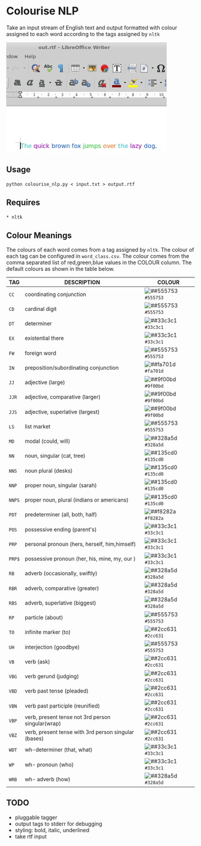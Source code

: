 # Colourise NLP

Take an input stream of English text and output formatted with colour assigned
to each word according to the tags assigned by `nltk`

![Screenshot.png](https://github.com/williamholland/colourise_nlp/blob/master/img/Screenshot.png)

## Usage

    python colourise_nlp.py < input.txt > output.rtf

## Requires

    * nltk

## Colour Meanings

The colours of each word comes from a tag assigned by `nltk`. The colour of
each tag can be configured in `word_class.csv`. The colour comes from the comma
separated list of red,green,blue values in the COLOUR column. The default
colours as shown in the table below.


| TAG | DESCRIPTION | COLOUR |
| --- | ----------- | ------ |
| `CC` | coordinating conjunction | ![##555753](https://placehold.it/15/555753/000000?text=+) `#555753` |
| `CD` | cardinal digit | ![##555753](https://placehold.it/15/555753/000000?text=+) `#555753` |
| `DT` | determiner | ![##33c3c1](https://placehold.it/15/33c3c1/000000?text=+) `#33c3c1` |
| `EX` | existential there | ![##33c3c1](https://placehold.it/15/33c3c1/000000?text=+) `#33c3c1` |
| `FW` | foreign word | ![##555753](https://placehold.it/15/555753/000000?text=+) `#555753` |
| `IN` | preposition/subordinating conjunction | ![##fa701d](https://placehold.it/15/fa701d/000000?text=+) `#fa701d` |
| `JJ` | adjective (large) | ![##9f00bd](https://placehold.it/15/9f00bd/000000?text=+) `#9f00bd` |
| `JJR` | adjective, comparative (larger) | ![##9f00bd](https://placehold.it/15/9f00bd/000000?text=+) `#9f00bd` |
| `JJS` | adjective, superlative (largest) | ![##9f00bd](https://placehold.it/15/9f00bd/000000?text=+) `#9f00bd` |
| `LS` | list market | ![##555753](https://placehold.it/15/555753/000000?text=+) `#555753` |
| `MD` | modal (could, will) | ![##328a5d](https://placehold.it/15/328a5d/000000?text=+) `#328a5d` |
| `NN` | noun, singular (cat, tree) | ![##135cd0](https://placehold.it/15/135cd0/000000?text=+) `#135cd0` |
| `NNS` | noun plural (desks) | ![##135cd0](https://placehold.it/15/135cd0/000000?text=+) `#135cd0` |
| `NNP` | proper noun, singular (sarah) | ![##135cd0](https://placehold.it/15/135cd0/000000?text=+) `#135cd0` |
| `NNPS` | proper noun, plural (indians or americans) | ![##135cd0](https://placehold.it/15/135cd0/000000?text=+) `#135cd0` |
| `PDT` | predeterminer (all, both, half) | ![##f8282a](https://placehold.it/15/f8282a/000000?text=+) `#f8282a` |
| `POS` | possessive ending (parent's) | ![##33c3c1](https://placehold.it/15/33c3c1/000000?text=+) `#33c3c1` |
| `PRP` | personal pronoun (hers, herself, him,himself) | ![##33c3c1](https://placehold.it/15/33c3c1/000000?text=+) `#33c3c1` |
| `PRP$` | possessive pronoun (her, his, mine, my, our ) | ![##33c3c1](https://placehold.it/15/33c3c1/000000?text=+) `#33c3c1` |
| `RB` | adverb (occasionally, swiftly) | ![##328a5d](https://placehold.it/15/328a5d/000000?text=+) `#328a5d` |
| `RBR` | adverb, comparative (greater) | ![##328a5d](https://placehold.it/15/328a5d/000000?text=+) `#328a5d` |
| `RBS` | adverb, superlative (biggest) | ![##328a5d](https://placehold.it/15/328a5d/000000?text=+) `#328a5d` |
| `RP` | particle (about) | ![##555753](https://placehold.it/15/555753/000000?text=+) `#555753` |
| `TO` | infinite marker (to) | ![##2cc631](https://placehold.it/15/2cc631/000000?text=+) `#2cc631` |
| `UH` | interjection (goodbye) | ![##555753](https://placehold.it/15/555753/000000?text=+) `#555753` |
| `VB` | verb (ask) | ![##2cc631](https://placehold.it/15/2cc631/000000?text=+) `#2cc631` |
| `VBG` | verb gerund (judging) | ![##2cc631](https://placehold.it/15/2cc631/000000?text=+) `#2cc631` |
| `VBD` | verb past tense (pleaded) | ![##2cc631](https://placehold.it/15/2cc631/000000?text=+) `#2cc631` |
| `VBN` | verb past participle (reunified) | ![##2cc631](https://placehold.it/15/2cc631/000000?text=+) `#2cc631` |
| `VBP` | verb, present tense not 3rd person singular(wrap) | ![##2cc631](https://placehold.it/15/2cc631/000000?text=+) `#2cc631` |
| `VBZ` | verb, present tense with 3rd person singular (bases) | ![##2cc631](https://placehold.it/15/2cc631/000000?text=+) `#2cc631` |
| `WDT` | wh-determiner (that, what) | ![##33c3c1](https://placehold.it/15/33c3c1/000000?text=+) `#33c3c1` |
| `WP` | wh- pronoun (who) | ![##33c3c1](https://placehold.it/15/33c3c1/000000?text=+) `#33c3c1` |
| `WRB` | wh- adverb (how)  | ![##328a5d](https://placehold.it/15/328a5d/000000?text=+) `#328a5d` |


## TODO

* pluggable tagger
* output tags to stderr for debugging
* styling: bold, italic, underlined
* take rtf input
